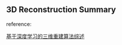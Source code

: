 ## 3D Reconstruction Summary







reference:

[基于深度学习的三维重建算法综述](https://zhuanlan.zhihu.com/p/108198728)

